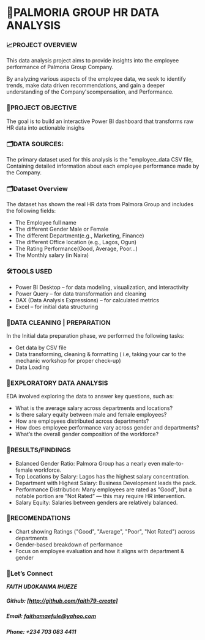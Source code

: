 # 🧠PALMORIA GROUP HR DATA ANALYSIS

### 📈PROJECT OVERVIEW
This data analysis project aims to provide insights into the employee performance of Palmoria Group Company. 

By analyzing various aspects of the employee data, we seek to identify trends, make data driven recommendations, and gain a deeper understanding of the Company'scompensation, and Performance.

### 🔎PROJECT OBJECTIVE
The goal is to build an interactive Power BI dashboard that transforms raw HR data into actionable insighs

### 🗂️DATA SOURCES:
The primary dataset used for this analysis is the "employee_data CSV file,
Containing detailed information about each employee performance made by the Company.

### 🗂️Dataset Overview
The dataset has shown the real HR data from Palmora Group and includes the following fields:
- The Employee full name
- The different Gender Male or Female
- The different Department(e.g., Marketing, Finance)
- The different Office location (e.g., Lagos, Ogun)
- The Rating Performance(Good, Average, Poor...)
- The Monthly salary (in Naira)

### 🛠️TOOLS USED
- Power BI Desktop – for data modeling, visualization, and interactivity
- Power Query – for data transformation and cleaning
- DAX (Data Analysis Expressions) – for calculated metrics
- Excel – for initial data structuring

### 📌DATA CLEANING | PREPARATION
In the Initial data preparation phase, we performed the following tasks:
-  Get data by CSV file
-  Data transforming, cleaning & formatting ( i.e, taking your car to the mechanic workshop for proper check-up)
-  Data Loading

### 🧠EXPLORATORY DATA ANALYSIS 
EDA involved exploring the data to answer key questions, such as:
- What is the average salary across departments and locations?
- Is there salary equity between male and female employees?
- How are employees distributed across departments?
- How does employee performance vary across gender and departments?
- What’s the overall gender composition of the workforce?
  
### 🔎RESULTS/FINDINGS
- Balanced Gender Ratio: Palmora Group has a nearly even male-to-female workforce.
- Top Locations by Salary: Lagos has the highest salary concentration.
- Department with Highest Salary: Business Development leads the pack.
- Performance Distribution: Many employees are rated as "Good", but a notable portion are “Not Rated” — this may require HR intervention.
- Salary Equity: Salaries between genders are relatively balanced.

### 🧠RECOMENDATIONS
- Chart showing Ratings ("Good", "Average", "Poor", "Not Rated") across departments
- Gender-based breakdown of performance
- Focus on employee evaluation and how it aligns with department & gender

 ### 🤝Let’s Connect
  ***FAITH UDOKANMA IHUEZE***
 ##### Github: [http://github.com/faith79-create]
 ##### Email: faithamaefule@yahoo.com
 ##### Phone: +234 703 083 4411



